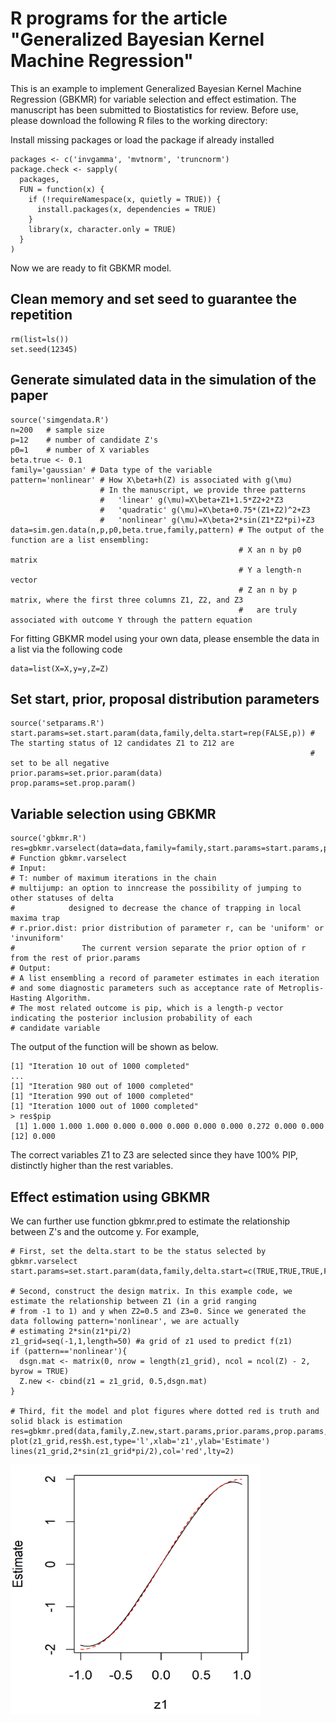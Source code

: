 # R programs for the article "Generalized Bayesian Kernel Machine Regression"
This is an example to implement Generalized Bayesian Kernel Machine Regression (GBKMR) for variable selection and effect estimation. The manuscript has been submitted to Biostatistics for review. Before use, please download the following R files to the working directory: 

Install missing packages or load the package if already installed    
```
packages <- c('invgamma', 'mvtnorm', 'truncnorm')
package.check <- sapply(
  packages,
  FUN = function(x) {
    if (!requireNamespace(x, quietly = TRUE)) {
      install.packages(x, dependencies = TRUE)
    }
    library(x, character.only = TRUE)
  }
)
```
        
Now we are ready to fit GBKMR model.

## Clean memory and set seed to guarantee the repetition
```
rm(list=ls())
set.seed(12345)
```
## Generate simulated data in the simulation of the paper 
```
source('simgendata.R')
n=200   # sample size
p=12    # number of candidate Z's
p0=1    # number of X variables
beta.true <- 0.1
family='gaussian' # Data type of the variable
pattern='nonlinear' # How X\beta+h(Z) is associated with g(\mu)
                    # In the manuscript, we provide three patterns
                    #   'linear' g(\mu)=X\beta+Z1+1.5*Z2+2*Z3
                    #   'quadratic' g(\mu)=X\beta+0.75*(Z1+Z2)^2+Z3
                    #   'nonlinear' g(\mu)=X\beta+2*sin(Z1*Z2*pi)+Z3
data=sim.gen.data(n,p,p0,beta.true,family,pattern) # The output of the function are a list ensembling:
                                                   # X an n by p0 matrix
                                                   # Y a length-n vector 
                                                   # Z an n by p matrix, where the first three columns Z1, Z2, and Z3
                                                   #   are truly associated with outcome Y through the pattern equation
```
For fitting GBKMR model using your own data, please ensemble the data in a list via the following code
```
data=list(X=X,y=y,Z=Z)
```

## Set start, prior, proposal distribution parameters
```
source('setparams.R')
start.params=set.start.param(data,family,delta.start=rep(FALSE,p)) # The starting status of 12 candidates Z1 to Z12 are 
                                                                   # set to be all negative 
prior.params=set.prior.param(data)
prop.params=set.prop.param()
```

## Variable selection using GBKMR
```
source('gbkmr.R')
res=gbkmr.varselect(data=data,family=family,start.params=start.params,prior.params=prior.params,prop.params=prop.params,T=1000,multijump=TRUE,r.prior.dist='invuniform')
# Function gbkmr.varselect
# Input:
# T: number of maximum iterations in the chain
# multijump: an option to inncrease the possibility of jumping to other statuses of delta 
#            designed to decrease the chance of trapping in local maxima trap
# r.prior.dist: prior distribution of parameter r, can be 'uniform' or 'invuniform'
#               The current version separate the prior option of r from the rest of prior.params
# Output:
# A list ensembling a record of parameter estimates in each iteration
# and some diagnostic parameters such as acceptance rate of Metroplis-Hasting Algorithm.
# The most related outcome is pip, which is a length-p vector indicating the posterior inclusion probability of each
# candidate variable
```

The output of the function will be shown as below.
```
[1] "Iteration 10 out of 1000 completed"
...
[1] "Iteration 980 out of 1000 completed"
[1] "Iteration 990 out of 1000 completed"
[1] "Iteration 1000 out of 1000 completed"
> res$pip
 [1] 1.000 1.000 1.000 0.000 0.000 0.000 0.000 0.000 0.272 0.000 0.000
[12] 0.000
```
The correct variables Z1 to Z3 are selected since they have 100% PIP, distinctly higher than the rest variables.

## Effect estimation using GBKMR
We can further use function gbkmr.pred to estimate the relationship between Z's and the outcome y. For example,
```
# First, set the delta.start to be the status selected by gbkmr.varselect
start.params=set.start.param(data,family,delta.start=c(TRUE,TRUE,TRUE,FALSE,FALSE,FALSE,FALSE,FALSE,FALSE,FALSE,FALSE,FALSE))

# Second, construct the design matrix. In this example code, we estimate the relationship between Z1 (in a grid ranging
# from -1 to 1) and y when Z2=0.5 and Z3=0. Since we generated the data following pattern='nonlinear', we are actually
# estimating 2*sin(z1*pi/2)
z1_grid=seq(-1,1,length=50) #a grid of z1 used to predict f(z1)
if (pattern=='nonlinear'){
  dsgn.mat <- matrix(0, nrow = length(z1_grid), ncol = ncol(Z) - 2, byrow = TRUE)
  Z.new <- cbind(z1 = z1_grid, 0.5,dsgn.mat)  
}

# Third, fit the model and plot figures where dotted red is truth and solid black is estimation
res=gbkmr.pred(data,family,Z.new,start.params,prior.params,prop.params,T=1000,r.prior.dist='invuniform')
plot(z1_grid,res$h.est,type='l',xlab='z1',ylab='Estimate')
lines(z1_grid,2*sin(z1_grid*pi/2),col='red',lty=2)

```

<img src="https://github.com/abc1m2x3c/GBKMR/blob/main/example.png" width="400" height="400">

